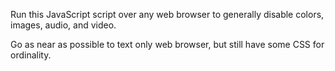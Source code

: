 Run this JavaScript script over any web browser to generally disable colors, images, audio, and video.

Go as near as possible to text only web browser, but still have some CSS for ordinality.
